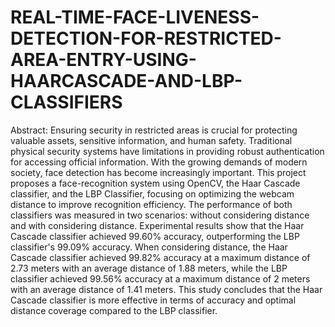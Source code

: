 # REAL-TIME-FACE-LIVENESS-DETECTION-FOR-RESTRICTED-AREA-ENTRY-USING-HAARCASCADE-AND-LBP-CLASSIFIERS

Abstract:
  Ensuring security in restricted areas is crucial for protecting valuable assets, sensitive information, and human safety. Traditional physical security systems have limitations in providing robust authentication for accessing official information. With the growing demands of modern society, face detection has become increasingly important. This project proposes a face-recognition system using OpenCV, the Haar Cascade classifier, and the LBP Classifier, focusing on optimizing the webcam distance to improve recognition efficiency. The performance of both classifiers was measured in two scenarios: without considering distance and with considering distance. Experimental results show that the Haar Cascade classifier achieved 99.60% accuracy, outperforming the LBP classifier's 99.09% accuracy. When considering distance, the Haar Cascade classifier achieved 99.82% accuracy at a maximum distance of 2.73 meters with an average distance of 1.88 meters, while the LBP classifier achieved 99.56% accuracy at a maximum distance of 2 meters with an average distance of 1.41 meters. This study concludes that the Haar Cascade classifier is more effective in terms of accuracy and optimal distance coverage compared to the LBP classifier.

